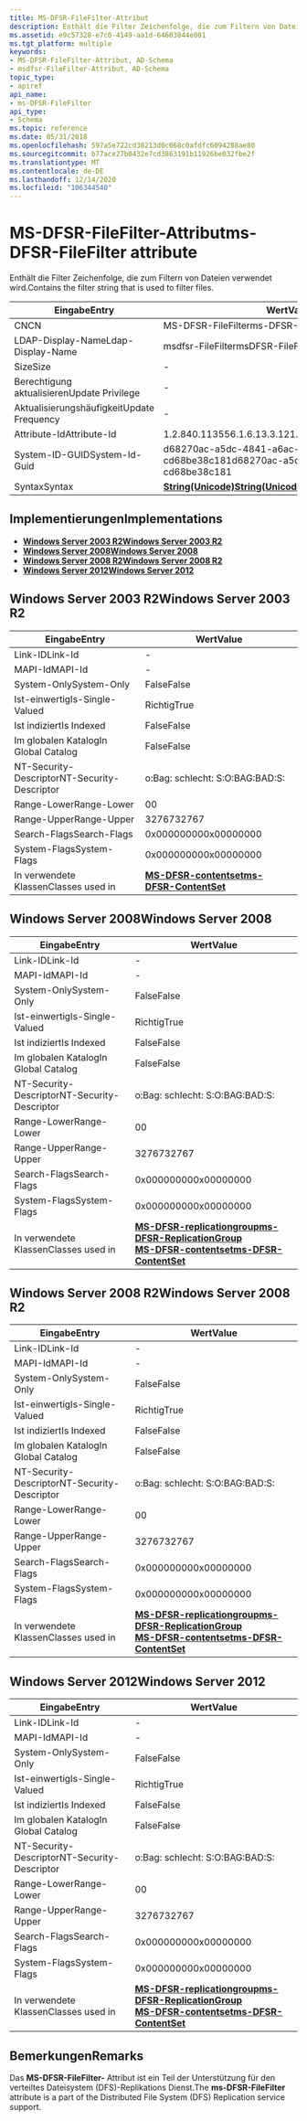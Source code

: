 ```yaml
---
title: MS-DFSR-FileFilter-Attribut
description: Enthält die Filter Zeichenfolge, die zum Filtern von Dateien verwendet wird.
ms.assetid: e9c57328-e7c0-4149-aa1d-64603844e001
ms.tgt_platform: multiple
keywords:
- MS-DFSR-FileFilter-Attribut, AD-Schema
- msdfsr-FileFilter-Attribut, AD-Schema
topic_type:
- apiref
api_name:
- ms-DFSR-FileFilter
api_type:
- Schema
ms.topic: reference
ms.date: 05/31/2018
ms.openlocfilehash: 597a5e722cd38213d0c668c0afdfc6094288ae80
ms.sourcegitcommit: b77ace27b0432e7cd3863191b11926be032fbe2f
ms.translationtype: MT
ms.contentlocale: de-DE
ms.lasthandoff: 12/14/2020
ms.locfileid: "106344540"
---
```

# <a name="ms-dfsr-filefilter-attribute"></a><span data-ttu-id="39ee4-105">MS-DFSR-FileFilter-Attribut</span><span class="sxs-lookup"><span data-stu-id="39ee4-105">ms-DFSR-FileFilter attribute</span></span>

<span data-ttu-id="39ee4-106">Enthält die Filter Zeichenfolge, die zum Filtern von Dateien verwendet wird.</span><span class="sxs-lookup"><span data-stu-id="39ee4-106">Contains the filter string that is used to filter files.</span></span>



| <span data-ttu-id="39ee4-107">Eingabe</span><span class="sxs-lookup"><span data-stu-id="39ee4-107">Entry</span></span> | <span data-ttu-id="39ee4-108">Wert</span><span class="sxs-lookup"><span data-stu-id="39ee4-108">Value</span></span> |
|-------------------|---------------------------------------------|
| <span data-ttu-id="39ee4-109">CN</span><span class="sxs-lookup"><span data-stu-id="39ee4-109">CN</span></span>                | <span data-ttu-id="39ee4-110">MS-DFSR-FileFilter</span><span class="sxs-lookup"><span data-stu-id="39ee4-110">ms-DFSR-FileFilter</span></span>                          |
| <span data-ttu-id="39ee4-111">LDAP-Display-Name</span><span class="sxs-lookup"><span data-stu-id="39ee4-111">Ldap-Display-Name</span></span> | <span data-ttu-id="39ee4-112">msdfsr-FileFilter</span><span class="sxs-lookup"><span data-stu-id="39ee4-112">msDFSR-FileFilter</span></span>                           |
| <span data-ttu-id="39ee4-113">Size</span><span class="sxs-lookup"><span data-stu-id="39ee4-113">Size</span></span>              | \-                                          |
| <span data-ttu-id="39ee4-114">Berechtigung aktualisieren</span><span class="sxs-lookup"><span data-stu-id="39ee4-114">Update Privilege</span></span>  | \-                                          |
| <span data-ttu-id="39ee4-115">Aktualisierungshäufigkeit</span><span class="sxs-lookup"><span data-stu-id="39ee4-115">Update Frequency</span></span>  | \-                                          |
| <span data-ttu-id="39ee4-116">Attribute-Id</span><span class="sxs-lookup"><span data-stu-id="39ee4-116">Attribute-Id</span></span>      | <span data-ttu-id="39ee4-117">1.2.840.113556.1.6.13.3.12</span><span class="sxs-lookup"><span data-stu-id="39ee4-117">1.2.840.113556.1.6.13.3.12</span></span>                  |
| <span data-ttu-id="39ee4-118">System-ID-GUID</span><span class="sxs-lookup"><span data-stu-id="39ee4-118">System-Id-Guid</span></span>    | <span data-ttu-id="39ee4-119">d68270ac-a5dc-4841-a6ac-cd68be38c181</span><span class="sxs-lookup"><span data-stu-id="39ee4-119">d68270ac-a5dc-4841-a6ac-cd68be38c181</span></span>        |
| <span data-ttu-id="39ee4-120">Syntax</span><span class="sxs-lookup"><span data-stu-id="39ee4-120">Syntax</span></span>            | [<span data-ttu-id="39ee4-121">**String(Unicode)**</span><span class="sxs-lookup"><span data-stu-id="39ee4-121">**String(Unicode)**</span></span>](s-string-unicode.md) |



## <a name="implementations"></a><span data-ttu-id="39ee4-122">Implementierungen</span><span class="sxs-lookup"><span data-stu-id="39ee4-122">Implementations</span></span>

-   [<span data-ttu-id="39ee4-123">**Windows Server 2003 R2**</span><span class="sxs-lookup"><span data-stu-id="39ee4-123">**Windows Server 2003 R2**</span></span>](#windows-server-2003-r2)
-   [<span data-ttu-id="39ee4-124">**Windows Server 2008**</span><span class="sxs-lookup"><span data-stu-id="39ee4-124">**Windows Server 2008**</span></span>](#windows-server-2008)
-   [<span data-ttu-id="39ee4-125">**Windows Server 2008 R2**</span><span class="sxs-lookup"><span data-stu-id="39ee4-125">**Windows Server 2008 R2**</span></span>](#windows-server-2008-r2)
-   [<span data-ttu-id="39ee4-126">**Windows Server 2012**</span><span class="sxs-lookup"><span data-stu-id="39ee4-126">**Windows Server 2012**</span></span>](#windows-server-2012)

## <a name="windows-server-2003-r2"></a><span data-ttu-id="39ee4-127">Windows Server 2003 R2</span><span class="sxs-lookup"><span data-stu-id="39ee4-127">Windows Server 2003 R2</span></span>



| <span data-ttu-id="39ee4-128">Eingabe</span><span class="sxs-lookup"><span data-stu-id="39ee4-128">Entry</span></span> | <span data-ttu-id="39ee4-129">Wert</span><span class="sxs-lookup"><span data-stu-id="39ee4-129">Value</span></span> |
|------------------------|--------------------------------------------------------------|
| <span data-ttu-id="39ee4-130">Link-ID</span><span class="sxs-lookup"><span data-stu-id="39ee4-130">Link-Id</span></span>                | \-                                                           |
| <span data-ttu-id="39ee4-131">MAPI-Id</span><span class="sxs-lookup"><span data-stu-id="39ee4-131">MAPI-Id</span></span>                | \-                                                           |
| <span data-ttu-id="39ee4-132">System-Only</span><span class="sxs-lookup"><span data-stu-id="39ee4-132">System-Only</span></span>            | <span data-ttu-id="39ee4-133">False</span><span class="sxs-lookup"><span data-stu-id="39ee4-133">False</span></span>                                                        |
| <span data-ttu-id="39ee4-134">Ist-einwertig</span><span class="sxs-lookup"><span data-stu-id="39ee4-134">Is-Single-Valued</span></span>       | <span data-ttu-id="39ee4-135">Richtig</span><span class="sxs-lookup"><span data-stu-id="39ee4-135">True</span></span>                                                         |
| <span data-ttu-id="39ee4-136">Ist indiziert</span><span class="sxs-lookup"><span data-stu-id="39ee4-136">Is Indexed</span></span>             | <span data-ttu-id="39ee4-137">False</span><span class="sxs-lookup"><span data-stu-id="39ee4-137">False</span></span>                                                        |
| <span data-ttu-id="39ee4-138">Im globalen Katalog</span><span class="sxs-lookup"><span data-stu-id="39ee4-138">In Global Catalog</span></span>      | <span data-ttu-id="39ee4-139">False</span><span class="sxs-lookup"><span data-stu-id="39ee4-139">False</span></span>                                                        |
| <span data-ttu-id="39ee4-140">NT-Security-Descriptor</span><span class="sxs-lookup"><span data-stu-id="39ee4-140">NT-Security-Descriptor</span></span> | <span data-ttu-id="39ee4-141">o:Bag: schlecht: S:</span><span class="sxs-lookup"><span data-stu-id="39ee4-141">O:BAG:BAD:S:</span></span>                                                 |
| <span data-ttu-id="39ee4-142">Range-Lower</span><span class="sxs-lookup"><span data-stu-id="39ee4-142">Range-Lower</span></span>            | <span data-ttu-id="39ee4-143">0</span><span class="sxs-lookup"><span data-stu-id="39ee4-143">0</span></span>                                                            |
| <span data-ttu-id="39ee4-144">Range-Upper</span><span class="sxs-lookup"><span data-stu-id="39ee4-144">Range-Upper</span></span>            | <span data-ttu-id="39ee4-145">32767</span><span class="sxs-lookup"><span data-stu-id="39ee4-145">32767</span></span>                                                        |
| <span data-ttu-id="39ee4-146">Search-Flags</span><span class="sxs-lookup"><span data-stu-id="39ee4-146">Search-Flags</span></span>           | <span data-ttu-id="39ee4-147">0x00000000</span><span class="sxs-lookup"><span data-stu-id="39ee4-147">0x00000000</span></span>                                                   |
| <span data-ttu-id="39ee4-148">System-Flags</span><span class="sxs-lookup"><span data-stu-id="39ee4-148">System-Flags</span></span>           | <span data-ttu-id="39ee4-149">0x00000000</span><span class="sxs-lookup"><span data-stu-id="39ee4-149">0x00000000</span></span>                                                   |
| <span data-ttu-id="39ee4-150">In verwendete Klassen</span><span class="sxs-lookup"><span data-stu-id="39ee4-150">Classes used in</span></span>        | [<span data-ttu-id="39ee4-151">**MS-DFSR-contentset**</span><span class="sxs-lookup"><span data-stu-id="39ee4-151">**ms-DFSR-ContentSet**</span></span>](c-msdfsr-contentset.md)<br/> |



## <a name="windows-server-2008"></a><span data-ttu-id="39ee4-152">Windows Server 2008</span><span class="sxs-lookup"><span data-stu-id="39ee4-152">Windows Server 2008</span></span>



| <span data-ttu-id="39ee4-153">Eingabe</span><span class="sxs-lookup"><span data-stu-id="39ee4-153">Entry</span></span> | <span data-ttu-id="39ee4-154">Wert</span><span class="sxs-lookup"><span data-stu-id="39ee4-154">Value</span></span> |
|------------------------|---------------------------------------------------------------------------------------------------------------------------------------|
| <span data-ttu-id="39ee4-155">Link-ID</span><span class="sxs-lookup"><span data-stu-id="39ee4-155">Link-Id</span></span>                | \-                                                                                                                                    |
| <span data-ttu-id="39ee4-156">MAPI-Id</span><span class="sxs-lookup"><span data-stu-id="39ee4-156">MAPI-Id</span></span>                | \-                                                                                                                                    |
| <span data-ttu-id="39ee4-157">System-Only</span><span class="sxs-lookup"><span data-stu-id="39ee4-157">System-Only</span></span>            | <span data-ttu-id="39ee4-158">False</span><span class="sxs-lookup"><span data-stu-id="39ee4-158">False</span></span>                                                                                                                                 |
| <span data-ttu-id="39ee4-159">Ist-einwertig</span><span class="sxs-lookup"><span data-stu-id="39ee4-159">Is-Single-Valued</span></span>       | <span data-ttu-id="39ee4-160">Richtig</span><span class="sxs-lookup"><span data-stu-id="39ee4-160">True</span></span>                                                                                                                                  |
| <span data-ttu-id="39ee4-161">Ist indiziert</span><span class="sxs-lookup"><span data-stu-id="39ee4-161">Is Indexed</span></span>             | <span data-ttu-id="39ee4-162">False</span><span class="sxs-lookup"><span data-stu-id="39ee4-162">False</span></span>                                                                                                                                 |
| <span data-ttu-id="39ee4-163">Im globalen Katalog</span><span class="sxs-lookup"><span data-stu-id="39ee4-163">In Global Catalog</span></span>      | <span data-ttu-id="39ee4-164">False</span><span class="sxs-lookup"><span data-stu-id="39ee4-164">False</span></span>                                                                                                                                 |
| <span data-ttu-id="39ee4-165">NT-Security-Descriptor</span><span class="sxs-lookup"><span data-stu-id="39ee4-165">NT-Security-Descriptor</span></span> | <span data-ttu-id="39ee4-166">o:Bag: schlecht: S:</span><span class="sxs-lookup"><span data-stu-id="39ee4-166">O:BAG:BAD:S:</span></span>                                                                                                                          |
| <span data-ttu-id="39ee4-167">Range-Lower</span><span class="sxs-lookup"><span data-stu-id="39ee4-167">Range-Lower</span></span>            | <span data-ttu-id="39ee4-168">0</span><span class="sxs-lookup"><span data-stu-id="39ee4-168">0</span></span>                                                                                                                                     |
| <span data-ttu-id="39ee4-169">Range-Upper</span><span class="sxs-lookup"><span data-stu-id="39ee4-169">Range-Upper</span></span>            | <span data-ttu-id="39ee4-170">32767</span><span class="sxs-lookup"><span data-stu-id="39ee4-170">32767</span></span>                                                                                                                                 |
| <span data-ttu-id="39ee4-171">Search-Flags</span><span class="sxs-lookup"><span data-stu-id="39ee4-171">Search-Flags</span></span>           | <span data-ttu-id="39ee4-172">0x00000000</span><span class="sxs-lookup"><span data-stu-id="39ee4-172">0x00000000</span></span>                                                                                                                            |
| <span data-ttu-id="39ee4-173">System-Flags</span><span class="sxs-lookup"><span data-stu-id="39ee4-173">System-Flags</span></span>           | <span data-ttu-id="39ee4-174">0x00000000</span><span class="sxs-lookup"><span data-stu-id="39ee4-174">0x00000000</span></span>                                                                                                                            |
| <span data-ttu-id="39ee4-175">In verwendete Klassen</span><span class="sxs-lookup"><span data-stu-id="39ee4-175">Classes used in</span></span>        | [<span data-ttu-id="39ee4-176">**MS-DFSR-replicationgroup**</span><span class="sxs-lookup"><span data-stu-id="39ee4-176">**ms-DFSR-ReplicationGroup**</span></span>](c-msdfsr-replicationgroup.md)<br/> [<span data-ttu-id="39ee4-177">**MS-DFSR-contentset**</span><span class="sxs-lookup"><span data-stu-id="39ee4-177">**ms-DFSR-ContentSet**</span></span>](c-msdfsr-contentset.md)<br/> |



## <a name="windows-server-2008-r2"></a><span data-ttu-id="39ee4-178">Windows Server 2008 R2</span><span class="sxs-lookup"><span data-stu-id="39ee4-178">Windows Server 2008 R2</span></span>



| <span data-ttu-id="39ee4-179">Eingabe</span><span class="sxs-lookup"><span data-stu-id="39ee4-179">Entry</span></span> | <span data-ttu-id="39ee4-180">Wert</span><span class="sxs-lookup"><span data-stu-id="39ee4-180">Value</span></span> |
|------------------------|---------------------------------------------------------------------------------------------------------------------------------------|
| <span data-ttu-id="39ee4-181">Link-ID</span><span class="sxs-lookup"><span data-stu-id="39ee4-181">Link-Id</span></span>                | \-                                                                                                                                    |
| <span data-ttu-id="39ee4-182">MAPI-Id</span><span class="sxs-lookup"><span data-stu-id="39ee4-182">MAPI-Id</span></span>                | \-                                                                                                                                    |
| <span data-ttu-id="39ee4-183">System-Only</span><span class="sxs-lookup"><span data-stu-id="39ee4-183">System-Only</span></span>            | <span data-ttu-id="39ee4-184">False</span><span class="sxs-lookup"><span data-stu-id="39ee4-184">False</span></span>                                                                                                                                 |
| <span data-ttu-id="39ee4-185">Ist-einwertig</span><span class="sxs-lookup"><span data-stu-id="39ee4-185">Is-Single-Valued</span></span>       | <span data-ttu-id="39ee4-186">Richtig</span><span class="sxs-lookup"><span data-stu-id="39ee4-186">True</span></span>                                                                                                                                  |
| <span data-ttu-id="39ee4-187">Ist indiziert</span><span class="sxs-lookup"><span data-stu-id="39ee4-187">Is Indexed</span></span>             | <span data-ttu-id="39ee4-188">False</span><span class="sxs-lookup"><span data-stu-id="39ee4-188">False</span></span>                                                                                                                                 |
| <span data-ttu-id="39ee4-189">Im globalen Katalog</span><span class="sxs-lookup"><span data-stu-id="39ee4-189">In Global Catalog</span></span>      | <span data-ttu-id="39ee4-190">False</span><span class="sxs-lookup"><span data-stu-id="39ee4-190">False</span></span>                                                                                                                                 |
| <span data-ttu-id="39ee4-191">NT-Security-Descriptor</span><span class="sxs-lookup"><span data-stu-id="39ee4-191">NT-Security-Descriptor</span></span> | <span data-ttu-id="39ee4-192">o:Bag: schlecht: S:</span><span class="sxs-lookup"><span data-stu-id="39ee4-192">O:BAG:BAD:S:</span></span>                                                                                                                          |
| <span data-ttu-id="39ee4-193">Range-Lower</span><span class="sxs-lookup"><span data-stu-id="39ee4-193">Range-Lower</span></span>            | <span data-ttu-id="39ee4-194">0</span><span class="sxs-lookup"><span data-stu-id="39ee4-194">0</span></span>                                                                                                                                     |
| <span data-ttu-id="39ee4-195">Range-Upper</span><span class="sxs-lookup"><span data-stu-id="39ee4-195">Range-Upper</span></span>            | <span data-ttu-id="39ee4-196">32767</span><span class="sxs-lookup"><span data-stu-id="39ee4-196">32767</span></span>                                                                                                                                 |
| <span data-ttu-id="39ee4-197">Search-Flags</span><span class="sxs-lookup"><span data-stu-id="39ee4-197">Search-Flags</span></span>           | <span data-ttu-id="39ee4-198">0x00000000</span><span class="sxs-lookup"><span data-stu-id="39ee4-198">0x00000000</span></span>                                                                                                                            |
| <span data-ttu-id="39ee4-199">System-Flags</span><span class="sxs-lookup"><span data-stu-id="39ee4-199">System-Flags</span></span>           | <span data-ttu-id="39ee4-200">0x00000000</span><span class="sxs-lookup"><span data-stu-id="39ee4-200">0x00000000</span></span>                                                                                                                            |
| <span data-ttu-id="39ee4-201">In verwendete Klassen</span><span class="sxs-lookup"><span data-stu-id="39ee4-201">Classes used in</span></span>        | [<span data-ttu-id="39ee4-202">**MS-DFSR-replicationgroup**</span><span class="sxs-lookup"><span data-stu-id="39ee4-202">**ms-DFSR-ReplicationGroup**</span></span>](c-msdfsr-replicationgroup.md)<br/> [<span data-ttu-id="39ee4-203">**MS-DFSR-contentset**</span><span class="sxs-lookup"><span data-stu-id="39ee4-203">**ms-DFSR-ContentSet**</span></span>](c-msdfsr-contentset.md)<br/> |



## <a name="windows-server-2012"></a><span data-ttu-id="39ee4-204">Windows Server 2012</span><span class="sxs-lookup"><span data-stu-id="39ee4-204">Windows Server 2012</span></span>



| <span data-ttu-id="39ee4-205">Eingabe</span><span class="sxs-lookup"><span data-stu-id="39ee4-205">Entry</span></span> | <span data-ttu-id="39ee4-206">Wert</span><span class="sxs-lookup"><span data-stu-id="39ee4-206">Value</span></span> |
|------------------------|---------------------------------------------------------------------------------------------------------------------------------------|
| <span data-ttu-id="39ee4-207">Link-ID</span><span class="sxs-lookup"><span data-stu-id="39ee4-207">Link-Id</span></span>                | \-                                                                                                                                    |
| <span data-ttu-id="39ee4-208">MAPI-Id</span><span class="sxs-lookup"><span data-stu-id="39ee4-208">MAPI-Id</span></span>                | \-                                                                                                                                    |
| <span data-ttu-id="39ee4-209">System-Only</span><span class="sxs-lookup"><span data-stu-id="39ee4-209">System-Only</span></span>            | <span data-ttu-id="39ee4-210">False</span><span class="sxs-lookup"><span data-stu-id="39ee4-210">False</span></span>                                                                                                                                 |
| <span data-ttu-id="39ee4-211">Ist-einwertig</span><span class="sxs-lookup"><span data-stu-id="39ee4-211">Is-Single-Valued</span></span>       | <span data-ttu-id="39ee4-212">Richtig</span><span class="sxs-lookup"><span data-stu-id="39ee4-212">True</span></span>                                                                                                                                  |
| <span data-ttu-id="39ee4-213">Ist indiziert</span><span class="sxs-lookup"><span data-stu-id="39ee4-213">Is Indexed</span></span>             | <span data-ttu-id="39ee4-214">False</span><span class="sxs-lookup"><span data-stu-id="39ee4-214">False</span></span>                                                                                                                                 |
| <span data-ttu-id="39ee4-215">Im globalen Katalog</span><span class="sxs-lookup"><span data-stu-id="39ee4-215">In Global Catalog</span></span>      | <span data-ttu-id="39ee4-216">False</span><span class="sxs-lookup"><span data-stu-id="39ee4-216">False</span></span>                                                                                                                                 |
| <span data-ttu-id="39ee4-217">NT-Security-Descriptor</span><span class="sxs-lookup"><span data-stu-id="39ee4-217">NT-Security-Descriptor</span></span> | <span data-ttu-id="39ee4-218">o:Bag: schlecht: S:</span><span class="sxs-lookup"><span data-stu-id="39ee4-218">O:BAG:BAD:S:</span></span>                                                                                                                          |
| <span data-ttu-id="39ee4-219">Range-Lower</span><span class="sxs-lookup"><span data-stu-id="39ee4-219">Range-Lower</span></span>            | <span data-ttu-id="39ee4-220">0</span><span class="sxs-lookup"><span data-stu-id="39ee4-220">0</span></span>                                                                                                                                     |
| <span data-ttu-id="39ee4-221">Range-Upper</span><span class="sxs-lookup"><span data-stu-id="39ee4-221">Range-Upper</span></span>            | <span data-ttu-id="39ee4-222">32767</span><span class="sxs-lookup"><span data-stu-id="39ee4-222">32767</span></span>                                                                                                                                 |
| <span data-ttu-id="39ee4-223">Search-Flags</span><span class="sxs-lookup"><span data-stu-id="39ee4-223">Search-Flags</span></span>           | <span data-ttu-id="39ee4-224">0x00000000</span><span class="sxs-lookup"><span data-stu-id="39ee4-224">0x00000000</span></span>                                                                                                                            |
| <span data-ttu-id="39ee4-225">System-Flags</span><span class="sxs-lookup"><span data-stu-id="39ee4-225">System-Flags</span></span>           | <span data-ttu-id="39ee4-226">0x00000000</span><span class="sxs-lookup"><span data-stu-id="39ee4-226">0x00000000</span></span>                                                                                                                            |
| <span data-ttu-id="39ee4-227">In verwendete Klassen</span><span class="sxs-lookup"><span data-stu-id="39ee4-227">Classes used in</span></span>        | [<span data-ttu-id="39ee4-228">**MS-DFSR-replicationgroup**</span><span class="sxs-lookup"><span data-stu-id="39ee4-228">**ms-DFSR-ReplicationGroup**</span></span>](c-msdfsr-replicationgroup.md)<br/> [<span data-ttu-id="39ee4-229">**MS-DFSR-contentset**</span><span class="sxs-lookup"><span data-stu-id="39ee4-229">**ms-DFSR-ContentSet**</span></span>](c-msdfsr-contentset.md)<br/> |



## <a name="remarks"></a><span data-ttu-id="39ee4-230">Bemerkungen</span><span class="sxs-lookup"><span data-stu-id="39ee4-230">Remarks</span></span>

<span data-ttu-id="39ee4-231">Das **MS-DFSR-FileFilter-** Attribut ist ein Teil der Unterstützung für den verteiltes Dateisystem (DFS)-Replikations Dienst.</span><span class="sxs-lookup"><span data-stu-id="39ee4-231">The **ms-DFSR-FileFilter** attribute is a part of the Distributed File System (DFS) Replication service support.</span></span>

 

 





